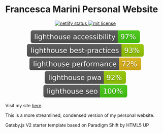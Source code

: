# Francesca Marini Personal Website

<p align="center">
  <a href="https://app.netlify.com/sites/awesome-sammet-06adeb/deploys" target="_blank">
    <img
      src="https://api.netlify.com/api/v1/badges/cce2a53f-bd76-4160-a0a3-b59d56ed14d9/deploy-status"
      alt="netlify status"
    />
  </a>
</a>
  <a href="https://opensource.org/licenses/MIT" target="_blank">
    <img
      src="https://img.shields.io/badge/License-MIT-yellow.svg"
      alt="mit license"
    />
  </a>
</p>

<p align="center">
<a href="http://francesca-marini.info" target="_blank">
    <img
      src="test_results/lighthouse_accessibility.svg"
      alt="lighthouse accessibility"
    />
  </a>
  <a href="http://francesca-marini.info" target="_blank">
    <img
      src="test_results/lighthouse_best-practices.svg"
      alt="lighthouse best practices"
    />
  </a>
  <a href="http://francesca-marini.info" target="_blank">
    <img
      src="test_results/lighthouse_performance.svg"
      alt="lighthouse performance"
    />
  </a>
  <a href="http://francesca-marini.info" target="_blank">
    <img
      src="test_results/lighthouse_pwa.svg"
      alt="lighthouse pwa"
    />
  </a>
  <a href="http://francesca-marini.info" target="_blank">
    <img
      src="test_results/lighthouse_seo.svg"
      alt="lighthouse seo"
    />
  </a>
</p>

Visit my site [here](https://www.francesca-marini.info).

This is a more streamlined, condensed version of my personal website.

Gatsby.js V2 starter template based on Paradigm Shift by HTML5 UP
